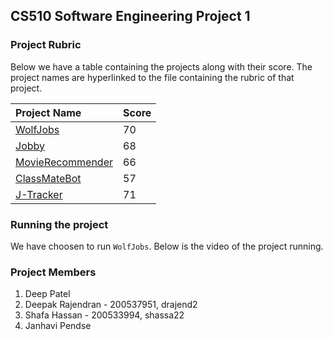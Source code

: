 ## CS510 Software Engineering Project 1


### Project Rubric
Below we have a table containing the projects along with their score. The project names are hyperlinked to the file containing the rubric of that project.

| Project Name | Score |
| :------ | :---- |
| [WolfJobs](https://github.com/deepr41/CS510-SE/blob/main/proj1/Rubrics/WolfJobs.md) | 70 |
| [Jobby](https://github.com/deepr41/CS510-SE/blob/main/proj1/Rubrics/Jobby.md) | 68 |
| [MovieRecommender](https://github.com/deepr41/CS510-SE/blob/main/proj1/Rubrics/MovieRecommender.md) | 66 |
| [ClassMateBot](https://github.com/deepr41/CS510-SE/blob/main/proj1/Rubrics/ClassMateBot.md) | 57 |
| [J-Tracker](https://github.com/deepr41/CS510-SE/blob/main/proj1/Rubrics/J-Tracker.md) | 71 |

### Running the project
We have choosen to run `WolfJobs`. Below is the video of the project running.


### Project Members
1. Deep Patel
2. Deepak Rajendran - 200537951, drajend2
3. Shafa Hassan - 200533994, shassa22
4. Janhavi Pendse
